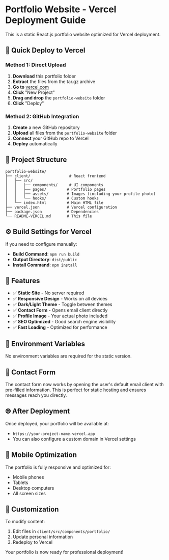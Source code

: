 # Portfolio Website - Vercel Deployment Guide

This is a static React.js portfolio website optimized for Vercel deployment.

## 🚀 Quick Deploy to Vercel

### Method 1: Direct Upload
1. **Download** this portfolio folder
2. **Extract** the files from the tar.gz archive
3. **Go to** [vercel.com](https://vercel.com)
4. **Click** "New Project"
5. **Drag and drop** the `portfolio-website` folder
6. **Click** "Deploy"

### Method 2: GitHub Integration
1. **Create** a new GitHub repository
2. **Upload** all files from the `portfolio-website` folder
3. **Connect** your GitHub repo to Vercel
4. **Deploy** automatically

## 📝 Project Structure

```
portfolio-website/
├── client/                 # React frontend
│   ├── src/
│   │   ├── components/     # UI components
│   │   ├── pages/         # Portfolio pages
│   │   ├── assets/        # Images (including your profile photo)
│   │   └── hooks/         # Custom hooks
│   └── index.html         # Main HTML file
├── vercel.json            # Vercel configuration
├── package.json           # Dependencies
└── README-VERCEL.md       # This file
```

## ⚙️ Build Settings for Vercel

If you need to configure manually:

- **Build Command**: `npm run build`
- **Output Directory**: `dist/public`
- **Install Command**: `npm install`

## 🎯 Features

- ✅ **Static Site** - No server required
- ✅ **Responsive Design** - Works on all devices
- ✅ **Dark/Light Theme** - Toggle between themes
- ✅ **Contact Form** - Opens email client directly
- ✅ **Profile Image** - Your actual photo included
- ✅ **SEO Optimized** - Good search engine visibility
- ✅ **Fast Loading** - Optimized for performance

## 🔧 Environment Variables

No environment variables are required for the static version.

## 📧 Contact Form

The contact form now works by opening the user's default email client with pre-filled information. This is perfect for static hosting and ensures messages reach you directly.

## 🌐 After Deployment

Once deployed, your portfolio will be available at:
- `https://your-project-name.vercel.app`
- You can also configure a custom domain in Vercel settings

## 📱 Mobile Optimization

The portfolio is fully responsive and optimized for:
- Mobile phones
- Tablets
- Desktop computers
- All screen sizes

## 🎨 Customization

To modify content:
1. Edit files in `client/src/components/portfolio/`
2. Update personal information
3. Redeploy to Vercel

Your portfolio is now ready for professional deployment!
